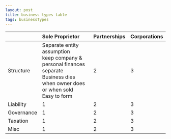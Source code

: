 ```yaml
---
layout: post
title: business types table
tags: businessTypes
---
```



|          |Sole Proprietor|Partnerships|Corporations|
|:---------| :------------ |:---------- | :--------- |
| Structure| Separate entity assumption<br>keep company & personal finances separate<br>Business dies when owner does or when sold<br>Easy to form | 2          |  3         |
| Liability| 1             | 2          |  3         |
|Governance| 1             | 2          |  3         |
|  Taxation| 1             | 2          |  3         |
|      Misc| 1             | 2          |  3         |
